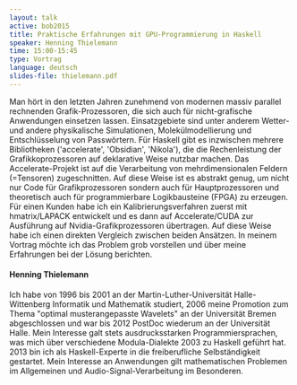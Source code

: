 ```yaml
---
layout: talk
active: bob2015
title: Praktische Erfahrungen mit GPU-Programmierung in Haskell
speaker: Henning Thielemann
time: 15:00-15:45
type: Vortrag
language: deutsch
slides-file: thielemann.pdf
---
```


Man hört in den letzten Jahren zunehmend von modernen massiv parallel
rechnenden Grafik-Prozessoren, die sich auch für nicht-grafische
Anwendungen einsetzen lassen.  Einsatzgebiete sind unter anderem
Wetter- und andere physikalische Simulationen, Molekülmodellierung und
Entschlüsselung von Passwörtern.  Für Haskell gibt es inzwischen
mehrere Bibliotheken ('accelerate', 'Obsidian', 'Nikola'), die die
Rechenleistung der Grafikkoprozessoren auf deklarative Weise nutzbar
machen. Das Accelerate-Projekt ist auf die Verarbeitung von
mehrdimensionalen Feldern (=Tensoren) zugeschnitten. Auf diese Weise
ist es abstrakt genug, um nicht nur Code für Grafikprozessoren sondern
auch für Hauptprozessoren und theoretisch auch für programmierbare
Logikbausteine (FPGA) zu erzeugen.  Für einen Kunden habe ich ein
Kalibrierungsverfahren zuerst mit hmatrix/LAPACK entwickelt und es
dann auf Accelerate/CUDA zur Ausführung auf Nvidia-Grafikprozessoren
übertragen. Auf diese Weise habe ich einen direkten Vergleich zwischen
beiden Ansätzen.  In meinem Vortrag möchte ich das Problem grob
vorstellen und über meine Erfahrungen bei der Lösung berichten.

#### Henning Thielemann

Ich habe von 1996 bis 2001 an der Martin-Luther-Universität
Halle-Wittenberg Informatik und Mathematik studiert, 2006 meine
Promotion zum Thema "optimal musterangepasste Wavelets" an der
Universität Bremen abgeschlossen und war bis 2012 PostDoc wiederum an
der Universität Halle. Mein Interesse galt stets ausdrucksstarken
Programmiersprachen, was mich über verschiedene Modula-Dialekte 2003
zu Haskell geführt hat. 2013 bin ich als Haskell-Experte in die
freiberufliche Selbständigkeit gestartet. Mein Interesse an
Anwendungen gilt mathematischen Problemen im Allgemeinen und
Audio-Signal-Verarbeitung im Besonderen.
